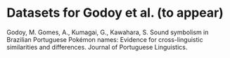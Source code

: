 # Datasets for Godoy et al. (to appear)

Godoy, M. Gomes, A., Kumagai, G., Kawahara, S. Sound symbolism in Brazilian Portuguese Pokémon names:
Evidence for cross-linguistic similarities and differences. Journal of Portuguese Linguistics.


